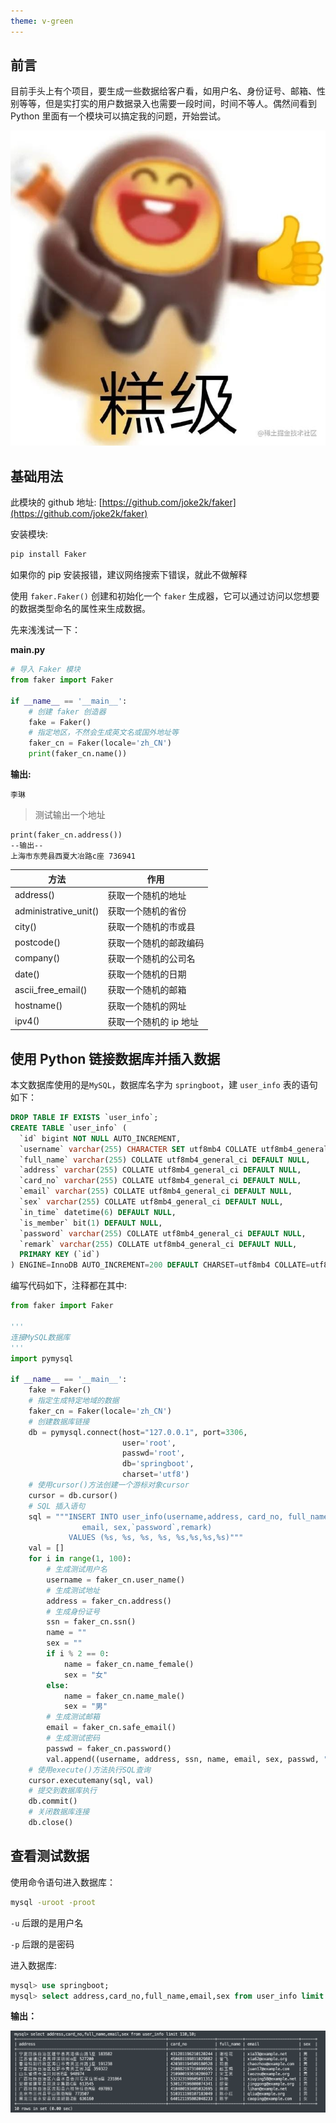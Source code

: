 ```yaml
---
theme: v-green
---
```

## 前言
目前手头上有个项目，要生成一些数据给客户看，如用户名、身份证号、邮箱、性别等等，但是实打实的用户数据录入也需要一段时间，时间不等人。偶然间看到 Python 里面有一个模块可以搞定我的问题，开始尝试。   

![0085wA6egy1h4cm9bu6uij30j60j6dhi.jpeg](./assets/d56e518a8e524fa4bd4ffd9673b23c66~tplv-k3u1fbpfcp-watermark.jpeg)

## 基础用法

此模块的 github 地址: [https://github.com/joke2k/faker](https://github.com/joke2k/faker)    

安装模块:  

```bash
pip install Faker
```

如果你的 pip 安装报错，建议网络搜索下错误，就此不做解释  

使用 `faker.Faker()` 创建和初始化一个 `faker` 生成器，它可以通过访问以您想要的数据类型命名的属性来生成数据。  

先来浅浅试一下：  

**main.py**  

```python
# 导入 Faker 模块
from faker import Faker

if __name__ == '__main__':
    # 创建 faker 创造器
    fake = Faker()
    # 指定地区，不然会生成英文名或国外地址等
    faker_cn = Faker(locale='zh_CN')
    print(faker_cn.name())
```
**输出:** 
```
李琳
```

> 测试输出一个地址  

```
print(faker_cn.address())
--输出--
上海市东莞县西夏大冶路c座 736941
```

| 方法                  | 作用             |
| --------------------- | ---------------- |
| address()             | 获取一个随机的地址 |
| administrative_unit() | 获取一个随机的省份 |
| city()                | 获取一个随机的市或县 |
| postcode() | 获取一个随机的邮政编码 |
| company() | 获取一个随机的公司名 |
| date() | 获取一个随机的日期 |
| ascii_free_email() | 获取一个随机的邮箱 |
| hostname() | 获取一个随机的网址 |
| ipv4() | 获取一个随机的 ip 地址 |

## 使用 Python 链接数据库并插入数据  

本文数据库使用的是`MySQL`，数据库名字为 `springboot`，建 `user_info` 表的语句如下：  

```sql
DROP TABLE IF EXISTS `user_info`;
CREATE TABLE `user_info` (
  `id` bigint NOT NULL AUTO_INCREMENT,
  `username` varchar(255) CHARACTER SET utf8mb4 COLLATE utf8mb4_general_ci DEFAULT NULL,
  `full_name` varchar(255) COLLATE utf8mb4_general_ci DEFAULT NULL,
  `address` varchar(255) COLLATE utf8mb4_general_ci DEFAULT NULL,
  `card_no` varchar(255) COLLATE utf8mb4_general_ci DEFAULT NULL,
  `email` varchar(255) COLLATE utf8mb4_general_ci DEFAULT NULL,
  `sex` varchar(255) COLLATE utf8mb4_general_ci DEFAULT NULL,
  `in_time` datetime(6) DEFAULT NULL,
  `is_member` bit(1) DEFAULT NULL,
  `password` varchar(255) COLLATE utf8mb4_general_ci DEFAULT NULL,
  `remark` varchar(255) COLLATE utf8mb4_general_ci DEFAULT NULL,
  PRIMARY KEY (`id`)
) ENGINE=InnoDB AUTO_INCREMENT=200 DEFAULT CHARSET=utf8mb4 COLLATE=utf8mb4_general_ci;
```

编写代码如下，注释都在其中:  

```python
from faker import Faker

'''
连接MySQL数据库
'''
import pymysql

if __name__ == '__main__':
    fake = Faker()
    # 指定生成特定地域的数据
    faker_cn = Faker(locale='zh_CN')
    # 创建数据库链接
    db = pymysql.connect(host="127.0.0.1", port=3306,
                         user='root',
                         passwd='root',
                         db='springboot',
                         charset='utf8')
    # 使用cursor()方法创建一个游标对象cursor
    cursor = db.cursor()
    # SQL 插入语句
    sql = """INSERT INTO user_info(username,address, card_no, full_name,
                email, sex,`password`,remark)
             VALUES (%s, %s, %s, %s, %s,%s,%s,%s)"""
    val = []
    for i in range(1, 100):
        # 生成测试用户名
        username = faker_cn.user_name()
        # 生成测试地址
        address = faker_cn.address()
        # 生成身份证号
        ssn = faker_cn.ssn()
        name = ""
        sex = ""
        if i % 2 == 0:
            name = faker_cn.name_female()
            sex = "女"
        else:
            name = faker_cn.name_male()
            sex = "男"
        # 生成测试邮箱
        email = faker_cn.safe_email()
        # 生成测试密码
        passwd = faker_cn.password()
        val.append((username, address, ssn, name, email, sex, passwd, ""))
    # 使用execute()方法执行SQL查询
    cursor.executemany(sql, val)
    # 提交到数据库执行
    db.commit()
    # 关闭数据库连接
    db.close()

```



## 查看测试数据

使用命令语句进入数据库：  

```bash
mysql -uroot -proot
```

`-u` 后跟的是用户名  

`-p` 后跟的是密码

进入数据库:  

```sql
mysql> use springboot;
mysql> select address,card_no,full_name,email,sex from user_info limit 110,10;
```

**输出：**  

![image-20220809093044695](./assets/image-20220809093044695.png)